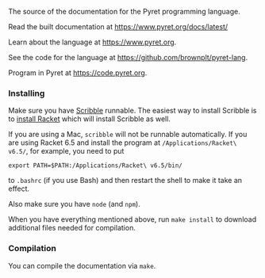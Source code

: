 The source of the documentation for the Pyret programming language.

Read the built documentation at https://www.pyret.org/docs/latest/

Learn about the language at https://www.pyret.org.

See the code for the language at https://github.com/brownplt/pyret-lang.

Program in Pyret at https://code.pyret.org.

### Installing

Make sure you have [Scribble](https://docs.racket-lang.org/scribble/) runnable.
The easiest way to install Scribble is to
[install Racket](https://racket-lang.org/download/) which will install Scribble
as well.

If you are using a Mac, `scribble` will not be runnable automatically.
If you are using Racket 6.5 and install the program at
`/Applications/Racket\ v6.5/`, for example, you need to put

    export PATH=$PATH:/Applications/Racket\ v6.5/bin/

to `.bashrc` (if you use Bash) and then restart the shell to make it take
an effect.

Also make sure you have `node` (and `npm`).

When you have everything mentioned above, run `make install` to download
additional files needed for compilation.

### Compilation

You can compile the documentation via `make`.
